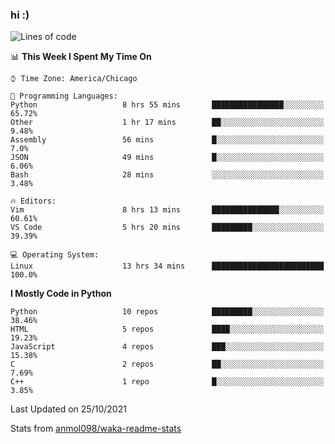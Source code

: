 ### hi :)

<!--START_SECTION:waka-->
![Lines of code](https://img.shields.io/badge/From%20Hello%20World%20I%27ve%20Written-886743%20lines%20of%20code-blue)

📊 **This Week I Spent My Time On** 

```text
⌚︎ Time Zone: America/Chicago

💬 Programming Languages: 
Python                   8 hrs 55 mins       ████████████████░░░░░░░░░   65.72% 
Other                    1 hr 17 mins        ██░░░░░░░░░░░░░░░░░░░░░░░   9.48% 
Assembly                 56 mins             █░░░░░░░░░░░░░░░░░░░░░░░░   7.0% 
JSON                     49 mins             █░░░░░░░░░░░░░░░░░░░░░░░░   6.06% 
Bash                     28 mins             ░░░░░░░░░░░░░░░░░░░░░░░░░   3.48%

🔥 Editors: 
Vim                      8 hrs 13 mins       ███████████████░░░░░░░░░░   60.61% 
VS Code                  5 hrs 20 mins       █████████░░░░░░░░░░░░░░░░   39.39%

💻 Operating System: 
Linux                    13 hrs 34 mins      █████████████████████████   100.0%

```

**I Mostly Code in Python** 

```text
Python                   10 repos            █████████░░░░░░░░░░░░░░░░   38.46% 
HTML                     5 repos             ████░░░░░░░░░░░░░░░░░░░░░   19.23% 
JavaScript               4 repos             ███░░░░░░░░░░░░░░░░░░░░░░   15.38% 
C                        2 repos             ██░░░░░░░░░░░░░░░░░░░░░░░   7.69% 
C++                      1 repo              █░░░░░░░░░░░░░░░░░░░░░░░░   3.85%

```



 Last Updated on 25/10/2021
<!--END_SECTION:waka-->

Stats from [anmol098/waka-readme-stats](https://github.com/anmol098/waka-readme-stats)